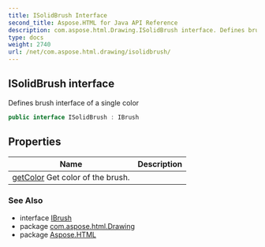 ```yaml
---
title: ISolidBrush Interface
second_title: Aspose.HTML for Java API Reference
description: com.aspose.html.Drawing.ISolidBrush interface. Defines brush interface of a single color
type: docs
weight: 2740
url: /net/com.aspose.html.drawing/isolidbrush/
---
```

## ISolidBrush interface

Defines brush interface of a single color

```java
public interface ISolidBrush : IBrush
```

## Properties

| Name | Description |
| --- | --- |
| [getColor](../../com.aspose.html.drawing/isolidbrush/color/) Get color of the brush. |

### See Also

* interface [IBrush](../ibrush/)
* package [com.aspose.html.Drawing](../../com.aspose.html.drawing/)
* package [Aspose.HTML](../../)
